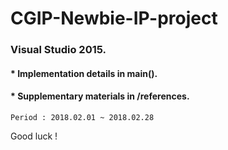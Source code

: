 # CGIP-Newbie-IP-project
### Visual Studio 2015.
#### * Implementation details in main().
#### * Supplementary materials in /references.

```
Period : 2018.02.01 ~ 2018.02.28
```

Good luck !